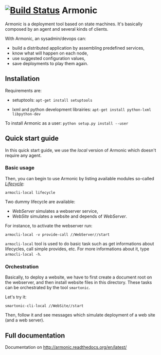 [![Build Status](https://travis-ci.org/armonic/armonic.png)](https://travis-ci.org/armonic/armonic)
Armonic
=======

Armonic is a deployment tool based on state machines. It's basically
composed by an agent and several kinds of clients.

With Armonic, an sysadmin/devops can:
* build a distributed application by assembling predefined services,
* know what will happen on each node,
* use suggested configuration values,
* save deployments to play them again.

Installation
------------

Requirements are:

* setuptools:
  `apt-get install setuptools`

* lxml and python development librairies:
  `apt-get install python-lxml libpython-dev`

To install Armonic as a user: `python setup.py install --user`


Quick start guide
-----------------

In this quick start guide, we use the *local* version of Armonic which
doesn't require any agent.

### Basic usage

Then, you can begin to use Armonic by listing available modules so-called [*Lifecycle*](http://armonic.readthedocs.org/en/latest/lifecycle.html):

  `armocli-local lifecycle`

Two dummy lifecycle are available:

* *WebServer* simulates a webserver service,
* *WebSite* simulates a website and depends of *WebServer*.

For instance, to activate the webserver run:

  `armocli-local -v provide-call //WebServer//start`

`armocli-local` tool is used to do basic task such as get informations about lifecycles, call simple provides, etc. For more informations about it, type `armocli-local -h`.


### Orchestration

Basically, to deploy a website, we have to first create a document root on the webserver, and then install website files in this directory. These tasks can be orchestrated by the tool `smartonic`.

Let's try it:

`smartonic-cli-local //WebSite//start`

Then, follow it and see messages which simulate deployment of a web site (and a web server).

Full documentation
------------------

Documentation on http://armonic.readthedocs.org/en/latest/
